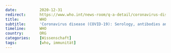 ```yaml
---
date:          2020-12-31
redirect:      https://www.who.int/news-room/q-a-detail/coronavirus-disease-covid-19-serology
title:         WHO
subtitle:      'Coronavirus disease (COVID-19): Serology, antibodies and immunity'
timeline:      WHO
country:       ORG
categories:    [Wissenschaft]
tags:          [who, immunität]
---
```


